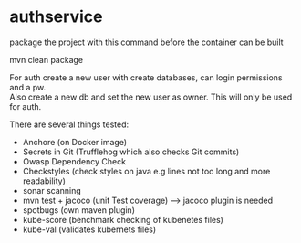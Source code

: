 # authservice


package the project with this command before the container can be built

mvn clean package

For auth create a new user with create databases, can login permissions and a pw. <br/>
Also create a new db and set the new user as owner. This will only be used for auth.


There are several things tested:
* Anchore (on Docker image)
* Secrets in Git (Trufflehog which also checks Git commits)
* Owasp Dependency Check
* Checkstyles (check styles on java e.g lines not too long and more readability)
* sonar scanning
* mvn test + jacoco (unit Test coverage) --> jacoco plugin is needed
* spotbugs (own maven plugin)
* kube-score (benchmark checking of kubenetes files)
* kube-val (validates kubernets files)
